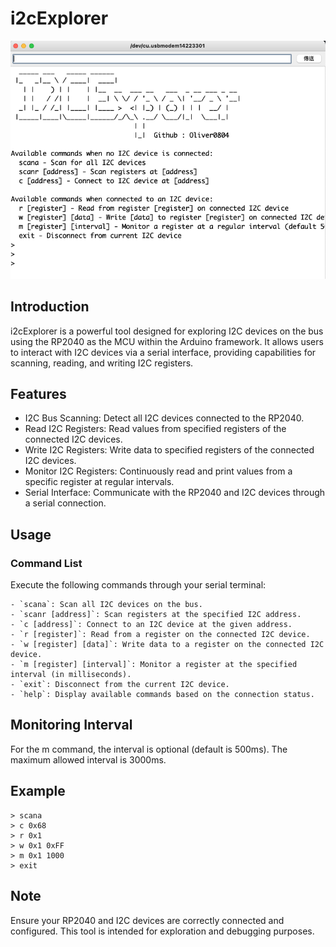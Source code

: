 # i2cExplorer
![./pic/demo.png](./pic/demo.png)
## Introduction
i2cExplorer is a powerful tool designed for exploring I2C devices on the bus using the RP2040 as the MCU within the Arduino framework. It allows users to interact with I2C devices via a serial interface, providing capabilities for scanning, reading, and writing I2C registers.

## Features
- I2C Bus Scanning: Detect all I2C devices connected to the RP2040.
- Read I2C Registers: Read values from specified registers of the connected I2C devices.
- Write I2C Registers: Write data to specified registers of the connected I2C devices.
- Monitor I2C Registers: Continuously read and print values from a specific register at regular intervals.
- Serial Interface: Communicate with the RP2040 and I2C devices through a serial connection.
## Usage
### Command List
Execute the following commands through your serial terminal:

```
- `scana`: Scan all I2C devices on the bus.
- `scanr [address]`: Scan registers at the specified I2C address.
- `c [address]`: Connect to an I2C device at the given address.
- `r [register]`: Read from a register on the connected I2C device.
- `w [register] [data]`: Write data to a register on the connected I2C device.
- `m [register] [interval]`: Monitor a register at the specified interval (in milliseconds).
- `exit`: Disconnect from the current I2C device.
- `help`: Display available commands based on the connection status.
```

## Monitoring Interval
For the m command, the interval is optional (default is 500ms). The maximum allowed interval is 3000ms.

## Example

```
> scana
> c 0x68
> r 0x1
> w 0x1 0xFF
> m 0x1 1000
> exit
```


## Note
Ensure your RP2040 and I2C devices are correctly connected and configured.
This tool is intended for exploration and debugging purposes.
